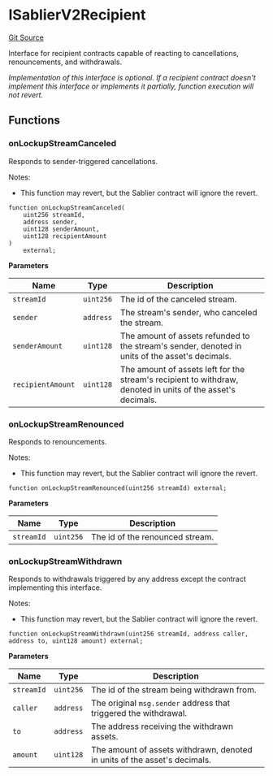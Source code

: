 # ISablierV2Recipient

[Git Source](https://github.com/sablier-labs/v2-core/blob/63113dc3fbe43438eb305663e0d6b74eefc15857/src/interfaces/hooks/ISablierV2Recipient.sol)

Interface for recipient contracts capable of reacting to cancellations, renouncements, and withdrawals.

_Implementation of this interface is optional. If a recipient contract doesn't implement this interface or implements it
partially, function execution will not revert._

## Functions

### onLockupStreamCanceled

Responds to sender-triggered cancellations.

Notes:

- This function may revert, but the Sablier contract will ignore the revert.

```solidity
function onLockupStreamCanceled(
    uint256 streamId,
    address sender,
    uint128 senderAmount,
    uint128 recipientAmount
)
    external;
```

**Parameters**

| Name              | Type      | Description                                                                                                 |
| ----------------- | --------- | ----------------------------------------------------------------------------------------------------------- |
| `streamId`        | `uint256` | The id of the canceled stream.                                                                              |
| `sender`          | `address` | The stream's sender, who canceled the stream.                                                               |
| `senderAmount`    | `uint128` | The amount of assets refunded to the stream's sender, denoted in units of the asset's decimals.             |
| `recipientAmount` | `uint128` | The amount of assets left for the stream's recipient to withdraw, denoted in units of the asset's decimals. |

### onLockupStreamRenounced

Responds to renouncements.

Notes:

- This function may revert, but the Sablier contract will ignore the revert.

```solidity
function onLockupStreamRenounced(uint256 streamId) external;
```

**Parameters**

| Name       | Type      | Description                     |
| ---------- | --------- | ------------------------------- |
| `streamId` | `uint256` | The id of the renounced stream. |

### onLockupStreamWithdrawn

Responds to withdrawals triggered by any address except the contract implementing this interface.

Notes:

- This function may revert, but the Sablier contract will ignore the revert.

```solidity
function onLockupStreamWithdrawn(uint256 streamId, address caller, address to, uint128 amount) external;
```

**Parameters**

| Name       | Type      | Description                                                               |
| ---------- | --------- | ------------------------------------------------------------------------- |
| `streamId` | `uint256` | The id of the stream being withdrawn from.                                |
| `caller`   | `address` | The original `msg.sender` address that triggered the withdrawal.          |
| `to`       | `address` | The address receiving the withdrawn assets.                               |
| `amount`   | `uint128` | The amount of assets withdrawn, denoted in units of the asset's decimals. |

